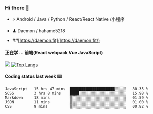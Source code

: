 ### Hi there 👋


- ⚡  Android / Java / Python / React/React Native /小程序
- ♟  Daemon / hahame5218  

- ##[https://daemon.fit](https://daemon.fit/)


#### 正在学 ... 前端(React webpack Vue JavaScript)   


![](https://github-readme-stats.vercel.app/api?username=Daemon1993)  [![Top Langs](https://github-readme-stats.vercel.app/api/top-langs/?username=Daemon1993)](https://github.com/anuraghazra/github-readme-stats) 



#### Coding status last week ⌨️

<!--START_SECTION:waka-->
```text
JavaScript   15 hrs 47 mins  ████████████████████░░░░░   80.35 % 
SCSS         3 hrs 8 mins    ████░░░░░░░░░░░░░░░░░░░░░   15.98 % 
Markdown     18 mins         ▒░░░░░░░░░░░░░░░░░░░░░░░░   01.59 % 
JSON         11 mins         ▒░░░░░░░░░░░░░░░░░░░░░░░░   01.00 % 
CSS          9 mins          ▒░░░░░░░░░░░░░░░░░░░░░░░░   00.82 % 
```
<!--END_SECTION:waka-->


